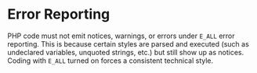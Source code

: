 Error Reporting
===============

PHP code must not emit notices, warnings, or errors under `E_ALL` error
reporting. This is because certain styles are parsed and executed (such as
undeclared variables, unquoted strings, etc.) but still show up as notices.
Coding with `E_ALL` turned on forces a consistent technical style.
